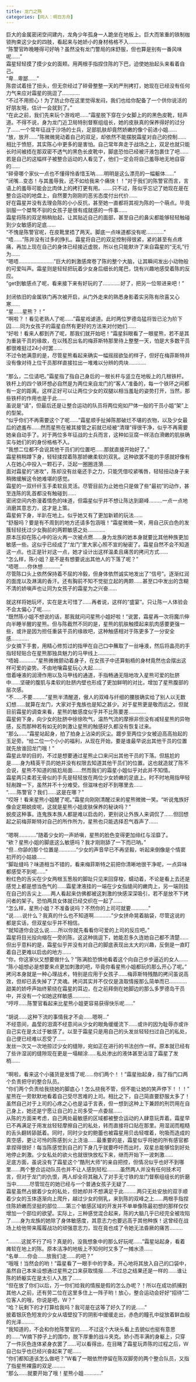 ```yaml
---
title: 龙门之殇
categories: [同人：明日方舟]
---
```


巨大的金属密闭空间建内，龙角少年孤身一人跪坐在地板上。巨大而笨重的铁制枷锁拘束这少女的四肢，看起来与她娇小的身材格格不入…………<br>“陈警官昨晚睡得可好呐？虽然没有龙门警局的床舒服，但也算是别有一番风味呢……”<br>霜星轻轻摸了摸少女的面颊。用两根手指捏住陈的下巴，迫使她抬起头来看着自己。<br>“卑…卑鄙……”<br>陈尝试着扭了扭头，但无奈经过了碎骨整整一天的严刑拷打，她现在已经没有任何力气来应对霜星的挑逗了…………<br>“不过不用担心！为了防止你在这里觉得发闷，我们也给你配备了一个供你说活的好朋友哦，估计一会就到了。”<br>“在此之前，我们先来玩个游戏吧……”霜星脱下穿在少女脚上的的黑色皮靴，轻声道。不得不说，身为龙门近卫局特别督察组组长，她的皮肤真的保养得好的过分了……一个常年征战于沙场的士兵，足部肌肤却竟然娇嫩的像个前进小姐……<br>“放，放开……”陈微微晃动着自己的双足，却依然不能摆脱霜星对自己的控制……相比于愤怒，其实陈心中更多的是害怕。自己常年奔走于战场之上，双足也就只能长时间被捂在那双密不透气的黑色长皮靴中，脚底恐怕已经被汗液包裹住了吧……若是自己的这幅样子被整合运动的人看见了，他们一定会将自己羞辱地无地自容的……<br>“碎骨哪个家伙一点也不懂得怜香惜玉呐……明明是这么漂亮的一幅躯体……”<br>“闭嘴…变态！与其羞辱我，还不如给我来个痛快！！”对于我们的陈警官而言，言语上的羞辱可能会比肉体上的拷打更有用。……只不过，陈似乎忘记了她现在是在整合运动的地盘上，自然要为刚刚的恶劣态度付出代价……<br>好在霜星并没有去理会陈的小小反抗，甚至她一直都将其视为陈的一个萌点。毕竟驯服一个桀骜不驯的女孩子是很有成就感的一件事……<br>霜星将陈的双足稍稍抬起，让其贴近自己的面部，甚至自己的鼻尖都能够轻轻触碰到少女敏感的足底……<br>“不愧是陈警官呢，在皮靴里捂了两天。脚底一点味道都没有呢…………”<br>“唔……”陈并没有过多的挣扎。霜星将自己的双足控制得很紧，紧的甚至有点疼痛，再加上现在自己的身体已经接近虚脱，所以也只能默许了来自霜星的“无礼”行为……<br>“嗯唔……………………”巨大的刺激感席卷了陈的整个大脑，让其瞬间发出小动物般的可爱叫声。霜星则是轻轻把玩着少女身后细长的尾巴，饶有兴趣地感受着陈的反应。<br>“get到敏感点了呢，看来接下来有好玩的了…………好了，把另一位带进来吧！”<br><br>封闭依旧的金属铁门再次被开启，从门外走来的熟悉身影着实另陈有欣喜又心寒……<br>“星……星熊？！”<br>“啊啦？！看见老熟人了呢……”霜星戏谑道。此时两位罗德岛猛将皆已沦为阶下囚……同为女孩子的霜星自然有更好的方法来对付她们……<br>“好啦！看来人都到齐了呢，那我们就开始吧！”霜星斜眼看了一眼星熊，若不是其为重装干员的缘故，在以残忍出名的梅菲斯特那里待上整整一天，怕是大多数干员都很难挺过24小时罢……<br>不过令她满意的是，尽管星熊看起来确实一幅摇摇欲坠的样子，但好在梅菲斯特并没有像对待上位干员那样直接拉出一堆难以分辨的肉块…………<br><br>“那么，二位请吧。”霜星指了指自己身后的一根长杆与竖立在地板上的几根铁杆。铁杆上的四个铁环想必自然是为两位来自龙门的“客人”准备的，每一个铁环之间都有一定的距离。这样正好可以让两位少女的双腿以相当羞耻的姿势打开，当然，那些铁杆的作用也是于此……<br>虽说是“请”，但最后还是让整合运动的队员将两位宛如尸体一般的干员小姐“架”上的型架。<br>“似乎你们不再需要这个了呢……”霜星顺手扯掉陈那破烂不堪的衣物，以及少女最后的遮羞布……然而星熊在被其接管之前就已经被“清理”得很干净，似乎不再需要她亲自动手了。对于两位多年征战的士兵而言，这种如豆腐一样洁白滑嫩的肌肤确实与她们的的身份格格不入。<br>“我想二位都不会说其他干员们的位置吧……那就直接开始好了。”<br>霜星稍稍蹲下身，轻轻揉捏着陈那娇嫩柔软的双乳。这种欲罢不能的手感就好像有人在她心中投入一颗石子，泛起一圈圈涟漪……<br>面对霜星的“进攻”，陈却没有丝毫还手之力，只能凭借咬紧嘴唇，轻轻扭动身子来稍微缓解这令她难堪的感觉。<br>霜星的一双纤纤玉手柔软且灵活。尽管目前为止她也只是做了些“最初”的动作，甚至连陈的乳首都没有触碰到……<br>密闭空间内弥漫着情色的味道，但霜星似乎并不想让陈达到巅峰………一点一点地消磨其意志力，这才是上策。<br>霜星俯下身，半趴在地上。似乎她又有了更加新颖的玩法……<br>“舒服吗？要是有不周到的地方还请多包涵哦！”霜星微微一笑，用自己灰白色的发簇轻轻抚过少女胸前的两颗敏感之处…………<br>原本压抑在陈心中的浴火再一次被点燃……身为龙族的她本身就要比其他种族更加敏感一些。这似乎已经成了“龙门”里大家心照不宣的秘密了。霜星自然不会不知道这一点。也正是针对这一点，她才设计出这样温柔且痛苦的拷问方式……<br>“怎么样，陈小姐？是不是有想要说出其他人的下落了呢？”<br>“唔嗯……你休想…………”<br>尽管陈口头上依然保持着不屈的冷毅，但身体依然诚实地发出了“信号”。逐渐红润的面庞以及淋漓的香汗。还有胸前不知不觉挺立起的两颗……甚至口中发出的含糊不清的娇嗔声也让同为女孩子的霜星为之兴奋……<br><br>就这样将她玩坏，实在是太可惜了……再者说，这样的“盛宴”。只让陈一人体验会不会太偏心了呢……<br>“既然陈小姐不想说的话，那我就问问星熊小姐好啦！”说罢，霜星再一次将魔爪伸向半睡半醒的星熊。但与陈截然不同的是，星熊的肌肤触摸起来肌肉感要更强一些，或许是因为担任重装干员的缘故吧，这种触感相对于陈更多了一分安全感…………<br>少女摘下手套，用精心修剪过的指甲在自己口中蘸取了一丝唾液，然后将晶亮的手指轻轻贴合在星熊那独具魅力的马甲线上…………<br>“唔姆…………”星熊微微颤动着身子，在女孩子中还算魁梧的身材竟然也会摆出这样可爱的姿势。不由地嚷霜星玩心大起……<br>借着唾液的润滑作用以及马甲线的通道，手指畅通无阻地攻入星熊可爱的肚脐中……坚硬的腹肌与柔软的肚脐内壁也形成了更加鲜明的对比，增加了星熊腹部的层次感。<br>“不……不要………”星熊半清醒道，傲人的双峰与纤细的腰肢确实给了别人以无数幻想……就算在龙门，大家对于鬼族也是知之甚少。对于星熊更是敬而远之。但就目前霜星的调查来看，星熊的敏感度似乎并不比陈要差…………<br>霜星俯下身，向少女的肚脐中徐徐吹气，温热气流的摩擦非但没有减轻星熊的异物感，反而那种若有如无的刺激让星熊的触感好久都没有恢复过来。<br>“那么……”霜星站起身，拍了拍身上沾染的灰尘。踱步至两位少女被迫高高抬起的玉足旁。“给二位一个小小的福利，从现在开始，要是谁最早说出其他干员的位置就先放谁回龙门哦！”<br>霜星此举的目的，不过是想要通过星熊止口来问出其他干员的下落。但尴尬的是……身为精英干员的她并没有权限去知道其他干员们的位置。这也就造就了陈不会说，星熊不知道的尴尬局面……然而我们的霜星小姐似乎对此并不知情。<br>霜星两只柔若无骨似的手先是轻轻放在两位少女娇嫩的足底上。时不时地用指甲轻轻剐蹭一下，虽然并不十分难受。但滋味也好不到哪里去……<br>“……陈警官？我们……这是在哪？”<br>“哎呀！看来星熊小姐醒了呢。”霜星向刚刚清醒过来的星熊微微一笑。“听说鬼族好像会定期蜕皮呢，这就是星熊小姐皮肤保养的秘诀吗？”<br>蜕皮这种事。连鬼族本族人都是难以启齿的，更别说让外族人来调侃了……但回想起之前梅菲斯特对自己的所作所为，星熊也只能选择忍气吞声了……<br><br>“嗯啊…………”随着少女的一声娇嗔，星熊的脸色变得更加绯红与淫靡了。<br>“欸？星熊小姐的脚底这么敏感吗？我才刚刚舔了一下而已呐。”<br>“但…你舔的那个位置是…………”少女的声音早已不再坚毅，听起来倒像是个情窦初开的小姑娘……<br>“脚趾缝吗？味道相当不错的，看来梅菲斯特之前把你清晰地很干净呢，一点异味都感受不到呢……”<br>粉红色的舌尖在少女两根玉葱般的脚趾只见来回穿梭，蠕动着，不论是看上去还是感觉上都是想当色气的……霜星津液挂的一端在少女指缝间的嫩肉上，另一端则挂在自己的舌尖上……两人看起来仿佛都被这刺激的快感深深吸引，若不是放不下拷问者的架子。恐怕两具女体就已经交织在一起了……<br>“怎么样，星熊小姐？不准备说吗？不然你的上司可就要…………”<br>“说……说什么？我真的什么也不知道啊…………”少女拼命晃着脑袋，尽管这说的都是实话，但双星似乎并不相信。<br>“就知道你会这么说……所以你就先看看你可爱的上司的反应吧。”<br>霜星将目光投向缩在一旁的陈，这这种挑逗下，她能忍多久连她自己都不清楚……但出乎意料的是，霜星似乎并没有对自己的脚底表现出太大的兴趣，反倒是一直盯着自己更难以启齿的地方……<br>“你，你这家伙又想要做什么？”陈满脸恐惧地看着这个向自己步步逼近的女人……<br>“陈小姐想必是想要来点更加刺激的吧，毕竟你看星熊小姐都玩的那么开心了呢。”<br>拷问本身就是一种心理战术，特别是应用于女孩子……梅菲斯特残酷的拷问虽说高效，但却已丢失掉了了灵魂。拷问其实并不仅仅是汲取情报那么简单而已…………<br>甜美的娇呼声始终萦绕在霜星的耳边，在之前拜倒在她脚边的那么多罗德岛干员中，并没有一个如她这样敏感…………<br>“哼哼……陈警官看起来比星熊小姐更容易获得快乐呢……”<br><br>“胡说……这种下流的事情我才不会……嗯啊…”<br>不经意间，晶莹的泪滴不经意间从少女的眼角缓缓流下……或许的因为耻辱亦或许自己实在是太过于敏感了。以至于霜星只是用自己的头发丝轻轻扫过自己的私处，自己便已经难以忍受了……<br>发丝一次又一次地掠过少女的缝隙，宛如正在进行的书法创作一样。原本就已经有了些许湿润的缝隙现在更是一塌糊涂……私处渗出的液体甚至沾湿了霜星了发梢……<br><br>“啊啦，看来这个小骚货是发情了呢……你们两个！！”霜星抬起身，指了指门口两个负责把守的整合队员。<br>“你们两个负责给我挠她的脚底心！怎么挠我不管，但不能让她的笑声停下！！！”<br>星熊在一旁默默地看着自己受尽苦难的上司。相比之下，自己简直要舒服太多了！虽然自己对于上司的心疼之心也是溢于言表，但一想到这种上下兼顾的刑罚用在自己身上，她还是宁愿让自己的上司多受一点委屈……<br>从陈的方面来考虑，自己两处最敏感的区域都被整合运动的人肆意玩弄着。霜星早已不再满足于用发丝轻轻摩擦自己的私处，转而直接将口贴在那里。用湿润而粗糙的舌头翻转舔舐着。同时，同时少女的鲍蕾也被霜星用贝齿轻噬着，吮吸而造成的真空感，更让可怜的陈感到火上浇油……最重要的是，霜星似乎将她的所有感官都拿捏得很好！每当陈感觉到自己的下身几乎就要呼吁而出时，双星总能够恰到好处地停止刺激。少女私处的欲火也就很快放松下来，继而开始下一波刺激……<br>足底方面，虽说没有了霜星这个“酷刑大师”的亲自把控，但情况似乎也好不到哪里……两个整合运动队员也并不让人感到轻松………虽然两人并没有任何技术可言，但对于龙门的仇恨，两人却全将其融入了对手无寸铁的龙门督察组组长的折磨当中………尽管现在的她已经与一个普通女孩子无疑了……<br>霜星虽然占据着少女的私处，但她却并不想满足于此………两只无处安放的双手顺着少女的玉体逐渐向上爬升，越过少女的侧乳，来到陈的双峰之上……两根手指捏住陈娇嫩而坚挺的部位……第三个敏感区域的开发并不单单像陈最初想的那样仅仅增加一个部位的欲望。实际上，三种感觉混合起来，陈的大脑几乎已经完全被攻陷了……身为龙族的她除了身体敏感度，其意志力也要远高于其他种族！这曾经在战场上给他带来履履战功的顽强意志力，现在竟也成了令她无法昏厥的痛苦………<br><br>“………这就不行了吗？真是的，没我想象中的那么好玩呢……”霜星站起身，看着瘫软在地上的陈。原本洁净的地板上不知何时又多了一摊水渍……<br>“名单……你会……放我们走……的吧？”<br>“哦哦！当然会的哟！”霜星看了一眼手中的字条，开心地将其放入自己的口袋中，虽然自己本来设想通过星熊之口来获取情报……不过总之结果还是一样的……谁让陈的娇躯实在是太引人入胜了……<br>“但在放了你们以后，万一你们给我的情报是假的怎么办呢？！所以在成功抓捕到其他人之前，还有劳二位在这里多住上一阵子哟！放心，整合运动会好好“招待”二位客人的哦，你说是吧，W？”<br>“哈？玩剩下的才打算给我吗？我可是在这等了好久了的说……”<br>披着银灰色短发的少女从墙壁投下的阴影中缓缓走出，赤色的瞳孔中绽放着鲜血般的光泽………<br>“我知道的，不会和你抢陈警官的……不过这个大块头看上去貌似也挺有意思的……”W摘下脖子上的围巾，脱下厚重的战斗夹克。娇小而丰满的身躯上，只穿了一件灰色连体紧身衣罢了……可以看得出，在目睹了霜星玩弄陈的过程之后，W自己似乎也已经兴奋起来了呢……<br>“你们都知道该怎么做吧？”W看了一眼依然停留在陈双脚旁的两个整合队员，又指了指星熊裸露的双足………<br>“那么……就要开始了哦！星熊小姐…………”